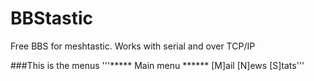 # BBStastic
Free BBS for meshtastic. Works with serial and over TCP/IP

###This is the menus
'''***** Main menu ******
[M]ail
[N]ews
[S]tats'''
